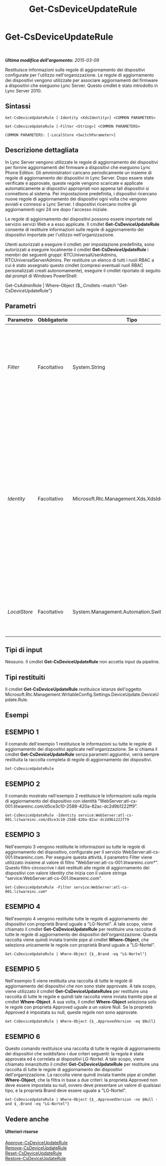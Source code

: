 ﻿---
title: Get-CsDeviceUpdateRule
TOCTitle: Get-CsDeviceUpdateRule
ms:assetid: 14291802-a833-4f5f-8b4b-a465de6f7f2b
ms:mtpsurl: https://technet.microsoft.com/it-it/library/Gg398215(v=OCS.15)
ms:contentKeyID: 49299764
ms.date: 08/24/2015
mtps_version: v=OCS.15
ms.translationtype: HT
---

# Get-CsDeviceUpdateRule

 

_**Ultima modifica dell'argomento:** 2015-03-09_

Restituisce informazioni sulle regole di aggiornamento dei dispositivi configurate per l'utilizzo nell'organizzazione. Le regole di aggiornamento dei dispositivi vengono utilizzate per associare aggiornamenti del firmware a dispositivi che eseguono Lync Server. Questo cmdlet è stato introdotto in Lync Server 2010.

## Sintassi

    Get-CsDeviceUpdateRule [-Identity <XdsIdentity>] <COMMON PARAMETERS>

    Get-CsDeviceUpdateRule [-Filter <String>] <COMMON PARAMETERS>

    COMMON PARAMETERS: [-LocalStore <SwitchParameter>]

## Descrizione dettagliata

In Lync Server vengono utilizzate le regole di aggiornamento dei dispositivi per fornire aggiornamenti del firmware a dispositivi che eseguono Lync Phone Edition. Gli amministratori caricano periodicamente un insieme di regole di aggiornamento dei dispositivi in Lync Server. Dopo essere state verificate e approvate, queste regole vengono scaricate e applicate automaticamente ai dispositivi appropriati non appena tali dispositivi si connettono al sistema. Per impostazione predefinita, i dispositivi ricercano nuove regole di aggiornamento dei dispositivi ogni volta che vengono avviati e connessi a Lync Server. I dispositivi ricercano inoltre gli aggiornamenti ogni 24 ore dopo l'accesso iniziale.

Le regole di aggiornamento dei dispositivi possono essere importate nel servizio servizi Web e a esso applicate. Il cmdlet **Get-CsDeviceUpdateRule** consente di restituire informazioni sulle regole di aggiornamento dei dispositivi importate per l'utilizzo nell'organizzazione.

Utenti autorizzati a eseguire il cmdlet: per impostazione predefinita, sono autorizzati a eseguire localmente il cmdlet **Get-CsDeviceUpdateRule** i membri dei seguenti gruppi: RTCUniversalUserAdmins, RTCUniversalServerAdmins. Per restituire un elenco di tutti i ruoli RBAC a cui è stato assegnato questo cmdlet (compresi eventuali ruoli RBAC personalizzati creati autonomamente), eseguire il cmdlet riportato di seguito dal prompt di Windows PowerShell:

Get-CsAdminRole | Where-Object {$\_.Cmdlets –match "Get-CsDeviceUpdateRule"}

## Parametri


<table>
<colgroup>
<col style="width: 25%" />
<col style="width: 25%" />
<col style="width: 25%" />
<col style="width: 25%" />
</colgroup>
<thead>
<tr class="header">
<th>Parametro</th>
<th>Obbligatorio</th>
<th>Tipo</th>
<th>Descrizione</th>
</tr>
</thead>
<tbody>
<tr class="odd">
<td><p><em>Filter</em></p></td>
<td><p>Facoltativo</p></td>
<td><p>System.String</p></td>
<td><p>Consente l'utilizzo di caratteri jolly per specificare l'identità di una regola di aggiornamento del dispositivo o di una serie di regole. Ad esempio, per restituire tutte le regole di aggiornamento del dispositivo per WebServer:atl-cs-001.litwareinc.com, utilizzare il valore di filtro seguente: &quot;service:WebServer:atl-cs-001.litwareinc.com*&quot;.</p></td>
</tr>
<tr class="even">
<td><p><em>Identity</em></p></td>
<td><p>Facoltativo</p></td>
<td><p>Microsoft.Rtc.Management.Xds.XdsIdentity</p></td>
<td><p>L'identità di una regola di aggiornamento dei dispositivi è composta di due parti: l'ambito del servizio nel quale la regola è stata applicata (ad esempio, service:WebServer:atl-cs-001.litwareinc.com) e l'identificatore univoco globale (GUID) preassegnato alla regola (ad esempio, d5ce3c10-2588-420a-82ac-dc2d9b1222ff9). In base a questi dati, l'identità di una data regola di aggiornamento sarà simile a quella seguente: &quot;service:WebServer:atl-cs-001.litwareinc.com/d5ce3c10-2588-420a-82ac-dc2d9b1222ff9 &quot;.</p>
<p>I caratteri jolly non sono consentiti quando si specifica un valore Identity. Utilizzare il parametro Filter se si desidera utilizzare i caratteri jolly per specificare una regola.</p></td>
</tr>
<tr class="odd">
<td><p><em>LocalStore</em></p></td>
<td><p>Facoltativo</p></td>
<td><p>System.Management.Automation.SwitchParameter</p></td>
<td><p>Recupera i dati delle regole di aggiornamento dei dispositivi dalla replica locale dell'archivio di gestione centrale anziché dall'archivio di gestione centrale stesso.</p></td>
</tr>
</tbody>
</table>


## Tipi di input

Nessuno. Il cmdlet **Get-CsDeviceUpdateRule** non accetta input da pipeline.

## Tipi restituiti

Il cmdlet **Get-CsDeviceUpdateRule** restituisce istanze dell'oggetto Microsoft.Rtc.Management.WritableConfig.Settings.DeviceUpdate.DeviceUpdate.Rule.

## Esempi

## ESEMPIO 1

Il comando dell'esempio 1 restituisce le informazioni su tutte le regole di aggiornamento dei dispositivi applicate nell'organizzazione. Se si chiama il cmdlet **Get-CsDeviceUpdateRule** senza parametri aggiuntivi, verrà sempre restituita la raccolta completa di regole di aggiornamento dei dispositivi.

    Get-CsDeviceUpdateRule

## ESEMPIO 2

Il comando mostrato nell'esempio 2 restituisce le informazioni sulla regola di aggiornamento del dispositivo con identità "WebServer:atl-cs-001.litwareinc.com/d5ce3c10-2588-420a-82ac-dc2d9b1222ff9".

    Get-CsDeviceUpdateRule -Identity service:WebServer:atl-cs-001.litwareinc.com/d5ce3c10-2588-420a-82ac-dc2d9b1222ff9

## ESEMPIO 3

Nell'esempio 3 vengono restituite le informazioni su tutte le regole di aggiornamento del dispositivo, configurate per il servizio WebServer:atl-cs-001.litwareinc.com. Per eseguire questa attività, il parametro Filter viene utilizzato insieme al valore di filtro "WebServer:atl-cs-001.litwareinc.com\*". Questo filtro circoscrive i dati restituiti alle regole di aggiornamento dei dispositivi con valore Identity che inizia con il valore stringa "service:WebServer:atl-cs-001.litwareinc.com".

    Get-CsDeviceUpdateRule -Filter service:WebServer:atl-cs-001.litwareinc.com*

## ESEMPIO 4

Nell'esempio 4 vengono restituite tutte le regole di aggiornamento dei dispositivi con proprietà Brand uguale a "LG-Nortel". A tale scopo, viene chiamato il cmdlet **Get-CsDeviceUpdateRule** per restituire una raccolta di tutte le regole di aggiornamento dei dispositivi dell'organizzazione. Questa raccolta viene quindi inviata tramite pipe al cmdlet **Where-Object**, che seleziona unicamente le regole con proprietà Brand uguale a "LG-Nortel".

    Get-CsDeviceUpdateRule | Where-Object {$_.Brand -eq "LG-Nortel"}

## ESEMPIO 5

Nell'esempio 5 viene restituita una raccolta di tutte le regole di aggiornamento dei dispositivi che non sono state approvate. A tale scopo, viene utilizzato il cmdlet **Get-CsDeviceUpdateRules** per restituire una raccolta di tutte le regole e quindi tale raccolta viene inviata tramite pipe al cmdlet **Where-Object**. A sua volta, il cmdlet **Where-Object** seleziona solo le regole con proprietà Approved uguale a un valore Null. Se la proprietà Approved è impostata su null, queste regole non sono approvate.

    Get-CsDeviceUpdateRule | Where-Object {$_.ApprovedVersion -eq $Null}

## ESEMPIO 6

Questo comando restituisce una raccolta di tutte le regole di aggiornamento dei dispositivi che soddisfano i due criteri seguenti: la regola è stata approvata ed è correlata ai dispositivi LG-Nortel. A tale scopo, viene chiamato innanzitutto il cmdlet **Get-CsDeviceUpdateRule** per restituire una raccolta di tutte le regole di aggiornamento dei dispositivi dell'organizzazione. La raccolta viene quindi inviata tramite pipe al cmdlet **Where-Object**, che la filtra in base a due criteri: la proprietà Approved non deve essere impostata su null, ovvero deve presentare un valore di qualsiasi tipo, e la proprietà Brand deve essere uguale a "LG-Nortel".

    Get-CsDeviceUpdateRule | Where-Object {$_.ApprovedVersion -ne $Null -and $_.Brand -eq "LG-Nortel"}

## Vedere anche

#### Ulteriori risorse

[Approve-CsDeviceUpdateRule](approve-csdeviceupdaterule.md)  
[Remove-CsDeviceUpdateRule](remove-csdeviceupdaterule.md)  
[Reset-CsDeviceUpdateRule](reset-csdeviceupdaterule.md)  
[Restore-CsDeviceUpdateRule](restore-csdeviceupdaterule.md)

